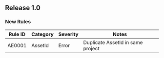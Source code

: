 ## Release 1.0

### New Rules

Rule ID | Category | Severity | Notes
--------|----------|----------|-----------------------------------------
AE0001  | AssetId  | Error    | Duplicate AssetId in same project